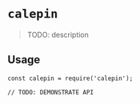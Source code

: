 # `calepin`

> TODO: description

## Usage

```
const calepin = require('calepin');

// TODO: DEMONSTRATE API
```
